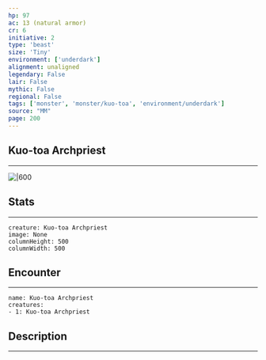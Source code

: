 ```yaml
---
hp: 97
ac: 13 (natural armor)
cr: 6
initiative: 2
type: 'beast'    
size: 'Tiny'
environment: ['underdark']
alignment: unaligned
legendary: False
lair: False
mythic: False
regional: False
tags: ['monster', 'monster/kuo-toa', 'environment/underdark']
source: "MM"
page: 200
---
```


## Kuo-toa Archpriest
---

![|600](D:/Program%20Files/5e.tools/img/bestiary/MM/Kuo-toa%20Archpriest.jpg)

## Stats
---

```statblock
creature: Kuo-toa Archpriest
image: None
columnHeight: 500
columnWidth: 500
```

## Encounter
---

```encounter-table
name: Kuo-toa Archpriest
creatures:
- 1: Kuo-toa Archpriest
```

## Description
---




